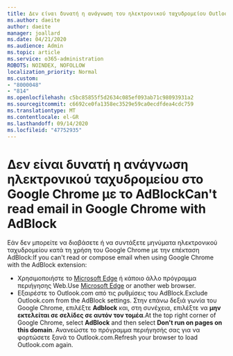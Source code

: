 ```yaml
---
title: Δεν είναι δυνατή η ανάγνωση του ηλεκτρονικού ταχυδρομείου Outlook.com στο Google Chrome με το AdBlock
ms.author: daeite
author: daeite
manager: joallard
ms.date: 04/21/2020
ms.audience: Admin
ms.topic: article
ms.service: o365-administration
ROBOTS: NOINDEX, NOFOLLOW
localization_priority: Normal
ms.custom:
- "8000048"
- "814"
ms.openlocfilehash: c5bc85855f5d2634c085ef093ab71c98093931a2
ms.sourcegitcommit: c6692ce0fa1358ec3529e59ca0ecdfdea4cdc759
ms.translationtype: MT
ms.contentlocale: el-GR
ms.lasthandoff: 09/14/2020
ms.locfileid: "47752935"
---
```

# <a name="cant-read-email-in-google-chrome-with-adblock"></a><span data-ttu-id="41443-102">Δεν είναι δυνατή η ανάγνωση ηλεκτρονικού ταχυδρομείου στο Google Chrome με το AdBlock</span><span class="sxs-lookup"><span data-stu-id="41443-102">Can't read email in Google Chrome with AdBlock</span></span>

<span data-ttu-id="41443-103">Εάν δεν μπορείτε να διαβάσετε ή να συντάξετε μηνύματα ηλεκτρονικού ταχυδρομείου κατά τη χρήση του Google Chrome με την επέκταση AdBlock:</span><span class="sxs-lookup"><span data-stu-id="41443-103">If you can't read or compose email when using Google Chrome with the AdBlock extension:</span></span>

- <span data-ttu-id="41443-104">Χρησιμοποιήστε το [Microsoft Edge](https://go.microsoft.com/fwlink/p/?linkid=2001503&amp;clcid=0x409) ή κάποιο άλλο πρόγραμμα περιήγησης Web.</span><span class="sxs-lookup"><span data-stu-id="41443-104">Use [Microsoft Edge](https://go.microsoft.com/fwlink/p/?linkid=2001503&amp;clcid=0x409) or another web browser.</span></span>
- <span data-ttu-id="41443-105">Εξαιρέστε το Outlook.com από τις ρυθμίσεις του AdBlock.</span><span class="sxs-lookup"><span data-stu-id="41443-105">Exclude Outlook.com from the AdBlock settings.</span></span> <span data-ttu-id="41443-106">Στην επάνω δεξιά γωνία του Google Chrome, επιλέξτε **Adblock** και, στη συνέχεια, επιλέξτε να **μην εκτελείται σε σελίδες σε αυτόν τον τομέα**.</span><span class="sxs-lookup"><span data-stu-id="41443-106">At the top right corner of Google Chrome, select **AdBlock** and then select **Don't run on pages on this domain**.</span></span> <span data-ttu-id="41443-107">Ανανεώστε το πρόγραμμα περιήγησής σας για να φορτώσετε ξανά το Outlook.com.</span><span class="sxs-lookup"><span data-stu-id="41443-107">Refresh your browser to load Outlook.com again.</span></span>